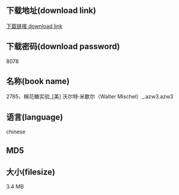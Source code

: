 ## 下载地址(download link)
[下载链接 download link](https://voluble-croquembouche-d321dc.netlify.app/?s=2785%E3%80%81%E6%A3%89%E8%8A%B1%E7%B3%96%E5%AE%9E%E9%AA%8C_%5B%E7%BE%8E%5D+%E6%B2%83%E5%B0%94%E7%89%B9%C2%B7%E7%B1%B3%E6%AD%87%E5%B0%94%EF%BC%88Walter+Mischel%EF%BC%89_.azw3)

## 下载密码(download password)
8078

## 名称(book name)
2785、棉花糖实验_[美] 沃尔特·米歇尔（Walter Mischel）_.azw3.azw3

## 语言(language)
chinese

## MD5


## 大小(filesize)
3.4 MB
